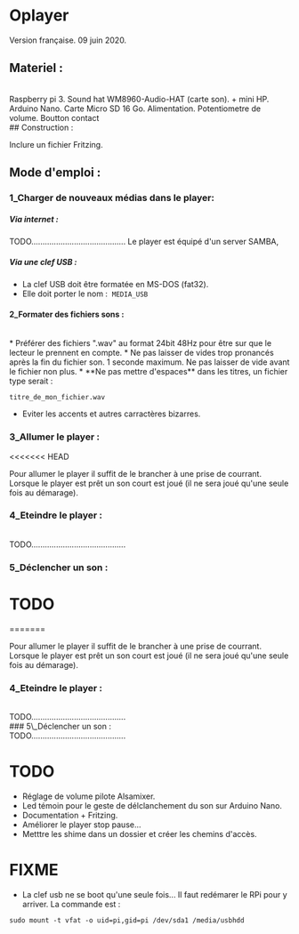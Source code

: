 # Oplayer

Version française. 09 juin 2020.
<br>
## Materiel :
<br>
Raspberry pi 3.
Sound hat WM8960-Audio-HAT (carte son). + mini HP.
Arduino Nano.
Carte Micro SD 16 Go.
Alimentation.
Potentiometre de volume.
Boutton contact
<br>
## Construction :

Inclure un fichier Fritzing.

## Mode d'emploi :

### 1\_Charger de nouveaux médias dans le player:

##### Via internet :

TODO..........................................
Le player est équipé d'un server SAMBA,

##### Via une clef USB :

* La clef USB doit être formatée en MS-DOS (fat32).
* Elle doit porter le nom :  `MEDIA_USB`

#### 2\_Formater des fichiers sons :
<br>
* Préférer des fichiers ".wav" au format 24bit 48Hz pour être sur que le lecteur le prennent en compte.
* Ne pas laisser de vides trop pronancés après la fin du fichier son. 1 seconde maximum. Ne pas laisser de vide avant le fichier non plus.
* **Ne pas mettre d'espaces** dans les titres, un fichier type serait :

`titre_de_mon_fichier.wav`

* Eviter les accents et autres carractères bizarres.

### 3\_Allumer le player :

<<<<<<< HEAD

Pour allumer le player il suffit de le brancher à une prise de courrant. Lorsque le player est prêt un son court est joué (il ne sera joué qu'une seule fois au démarage).

### 4\_Eteindre le player :
<br>
TODO..........................................

### 5\_Déclencher un son :

# TODO

=======

Pour allumer le player il suffit de le brancher à une prise de courrant. Lorsque le player est prêt un son court est joué (il ne sera joué qu'une seule fois au démarage).

### 4\_Eteindre le player :
<br>
TODO..........................................
<br>
### 5\_Déclencher un son :
<br>
TODO..........................................

# TODO

* Réglage de volume pilote Alsamixer.
* Led témoin pour le geste de délclanchement du son sur Arduino Nano.
* Documentation + Fritzing.
* Améliorer le player stop pause...
* Metttre les shime dans un dossier et créer les chemins d'accès.

# FIXME

* La clef usb ne se boot qu'une seule fois... Il faut redémarer le RPi pour y arriver. La commande est :

`sudo mount -t vfat -o uid=pi,gid=pi /dev/sda1 /media/usbhdd`